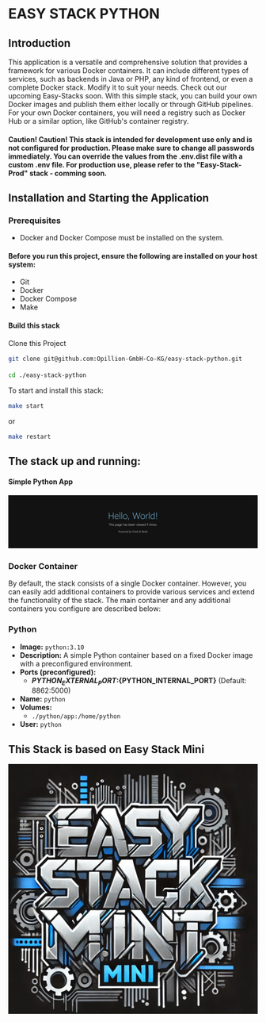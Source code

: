 # EASY STACK PYTHON

## Introduction
This application is a versatile and comprehensive solution that provides a framework for various Docker containers. It can include different types of services, such as backends in Java or PHP, any kind of frontend, or even a complete Docker stack. Modify it to suit your needs. Check out our upcoming Easy-Stacks soon.
With this simple stack, you can build your own Docker images and publish them either locally or through GitHub pipelines. For your own Docker containers, you will need a registry such as Docker Hub or a similar option, like GitHub's container registry.

#### Caution! Caution! This stack is intended for development use only and is not configured for production. Please make sure to change all passwords immediately. You can override the values from the .env.dist file with a custom .env file. For production use, please refer to the "Easy-Stack-Prod" stack - comming soon.

## Installation and Starting the Application
### Prerequisites
- Docker and Docker Compose must be installed on the system.

#### Before you run this project, ensure the following are installed on your host system:

- Git
- Docker
- Docker Compose
- Make

#### Build this stack


Clone this Project

```sh
git clone git@github.com:Opillion-GmbH-Co-KG/easy-stack-python.git

cd ./easy-stack-python

 ```

To start and install this stack:

```sh
make start
 ```
or

```sh
make restart
```

## The stack up and running:
#### Simple Python App
![Alt text](.makefile/assets/python.png?raw=true" "Simple Python App")

### Docker Container
By default, the stack consists of a single Docker container. However, you can easily add additional containers to provide various services and extend the functionality of the stack. The main container and any additional containers you configure are described below:

### **Python**
- **Image:** `python:3.10`
- **Description:** A simple Python container based on a fixed Docker image with a preconfigured environment.
- **Ports (preconfigured):**
   - **${PYTHON_EXTERNAL_PORT}:${PYTHON_INTERNAL_PORT}** (Default: 8862:5000)
- **Name:** `python`
- **Volumes:**
   - `./python/app:/home/python`
- **User:** `python`


## This Stack is based on Easy Stack Mini

[![Easy Stack Mini - DALL-E Image](.makefile/assets/easy-stack-mini.jpg?raw=true)](https://github.com/Opillion-GmbH-Co-KG/easy-stack-mini)


